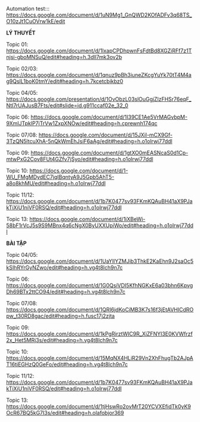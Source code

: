 Automation test:::   https://docs.google.com/document/d/1uN9Mg1_GnQWD2KOfADFv3q68TS_O10zJt1CuOVrw1kE/edit


**********LÝ THUYẾT**********

Topic 01: https://docs.google.com/document/d/1lxapCPDhpwnFsFdtBd8XGZiRFf7z1Tnjsi-gboMNSuQ/edit#heading=h.3dll7mk3ov2b

Topic 02/03: https://docs.google.com/document/d/1qnuz9pBh3iuneZKcgYuYk70tT4M4ag9QslL1boK0tmY/edit#heading=h.7kcetcbikbz0

Topic 04/05: https://docs.google.com/presentation/d/1OvObzL03slOuGgjZlzFHSr76eqF_NtI7rUAJusB7Fts/edit#slide=id.g911ccaf02e_32_0

Topic 06: https://docs.google.com/document/d/1I39CE1Ae5VrMAGvbpM-9XmIJTpklP7jTrVw1ZxpXNOw/edit#heading=h.cprewnh174qc

Topic 07/08: https://docs.google.com/document/d/15JXil-mCX9Gf-3TzQN5ltcuXhA-5nQkWmEhJsiF6aAg/edit#heading=h.o1olrwj77ddl

Topic 09: https://docs.google.com/document/d/1gtXO0mEASNcaS0d1Cp-mtwPxG2Cov8FUt4GZfv7jSyo/edit#heading=h.o1olrwj77ddl

Topic 10: https://docs.google.com/document/d/1-WU_FMgMDydEC7jqIBqntyA9J5Gpb5AhT5-a8o8khMU/edit#heading=h.o1olrwj77ddl

Topic 11/12: https://docs.google.com/document/d/1b7K0477sv93FKmKQAuBH41aX9PJakTiXiU1niVF0RSQ/edit#heading=h.o1olrwj77ddl

Topic 13: https://docs.google.com/document/d/1iXBeWi-58bF1rVcJ5s9S9MBnx4q6cNgX0ByUXXUpiWo/edit#heading=h.o1olrwj77ddl


**********BÀI TẬP**********

Topic 04/05: https://docs.google.com/document/d/1UaYIlYZMJib3ThkE2KaEhn9J2saOc5kSIhRYrGyNZwo/edit#heading=h.vg4t8lch9n7c

Topic 06: https://docs.google.com/document/d/1G0QsiVDI5KfhNGKxE6a03bhn6KpvgDh69BTx2ttCO94/edit#heading=h.vg4t8lch9n7c

Topic 07/08: https://docs.google.com/document/d/1QRI6jdKoCiMB3K7s16f3jEtAVHICdROpw_t30RD8gac/edit#heading=h.fusc17j2zjta

Topic 09: https://docs.google.com/document/d/1kPgRirztWIC9R_XiZFNYI3E0KVWfrzf2x_Het5MRj3s/edit#heading=h.vg4t8lch9n7c

Topic 10: https://docs.google.com/document/d/15MqNX4HLiR29Vn2XhFhugTb2AJpAT16tiEGHzQ0GeFo/edit#heading=h.vg4t8lch9n7c

Topic 11/12: https://docs.google.com/document/d/1b7K0477sv93FKmKQAuBH41aX9PJakTiXiU1niVF0RSQ/edit#heading=h.o1olrwj77ddl

Topic 13: https://docs.google.com/document/d/1tjHswRo2ovMrT20YCVXEfidTk0yK9OcR67BQ5kG7I3s/edit#heading=h.olafobjor369


